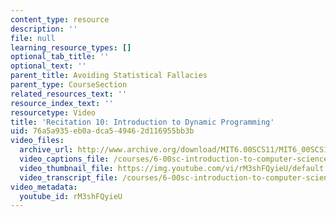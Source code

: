 ```yaml
---
content_type: resource
description: ''
file: null
learning_resource_types: []
optional_tab_title: ''
optional_text: ''
parent_title: Avoiding Statistical Fallacies
parent_type: CourseSection
related_resources_text: ''
resource_index_text: ''
resourcetype: Video
title: 'Recitation 10: Introduction to Dynamic Programming'
uid: 76a5a935-eb0a-dca5-4946-2d116955bb3b
video_files:
  archive_url: http://www.archive.org/download/MIT6.00SCS11/MIT6_00SCS11_rec10_300k.mp4
  video_captions_file: /courses/6-00sc-introduction-to-computer-science-and-programming-spring-2011/17a8c64029a950dab60840feac915267_rM3shFQyieU.vtt
  video_thumbnail_file: https://img.youtube.com/vi/rM3shFQyieU/default.jpg
  video_transcript_file: /courses/6-00sc-introduction-to-computer-science-and-programming-spring-2011/7d88bf51c18182fd1fe8fbb7babe2398_rM3shFQyieU.pdf
video_metadata:
  youtube_id: rM3shFQyieU
---
```

